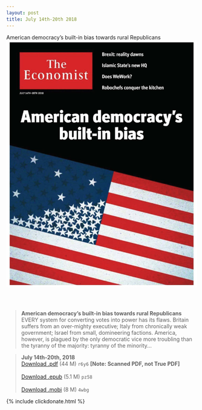 ```yaml
---
layout: post
title: July 14th-20th 2018
---
```


<div class="message">
	American democracy’s built-in bias towards rural Republicans
</div>

<header class="xmas">
<div class="cover upload">
<img src="/public/img/the-economist/img_2018.07.14.jpg" />
</div>
</header>
<!--more-->

> **American democracy’s built-in bias towards rural Republicans** <br/>
EVERY system for converting votes into power has its flaws. Britain suffers from an over-mighty executive; Italy from chronically weak government; Israel from small, domineering factions. America, however, is plagued by the only democratic vice more troubling than the tyranny of the majority: tyranny of the minority...

> **July 14th-20th, 2018**<br/>
[Download .pdf](https://pan.baidu.com/s/1BNdvF6wHShWA_R-V9ed__A) (44 M)
`r6y6` **[Note: Scanned PDF, not True PDF]**<br/><br/>
[Download .epub](https://pan.baidu.com/s/1hktVEYLNu6GFHo_jtw77Jw) (5.1 M)
`pz58` <br/><br/>
[Download .mobi](https://pan.baidu.com/s/1KcOY7pn_CUfi0t7HcEFNyw) (8 M)
`4wbg`

{% include clickdonate.html %}
